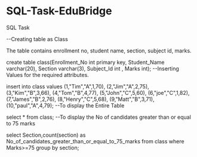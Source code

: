 # SQL-Task-EduBridge
SQL Task

--Creating table as Class

The table contains enrollment no, student name, section, subject id, marks.

 create table class(Enrollment_No  int primary key,
                              Student_Name varchar(20),
                              Section varchar(3),
                              Subject_Id int ,
                              Marks int);
--Inserting Values for the required attributes.

 insert into class values
  (1,"Tim","A",1,70),
  (2,"Jim","A",2,75),
  (3,"Kim","B",3,66),
  (4,"Tom","B",4,77),
  (5,"John","C",5,60),
  (6,"joe","C",1,82),
  (7,"James","B",2,76),
  (8,"Henry","C",5,68),
  (9,"Matt","B",3,71),
  (10,"paul","A",4,79);
--To display the Entire Table

  select * from class;
--To display the No of candidates greater than or equal to 75 marks

  select Section,count(section) as
  No_of_candidates_greater_than_or_equal_to_75_marks
  from class where Marks>=75 group by section;
